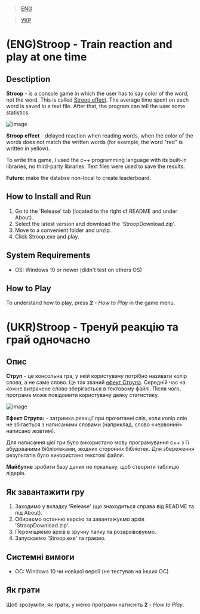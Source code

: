 > [ENG](https://github.com/woojiq/Stroop-Game#engstroop---train-reaction-and-play-at-one-time)

> [УКР](https://github.com/woojiq/Stroop-Game#ukrstroop---%D1%82%D1%80%D0%B5%D0%BD%D1%83%D0%B9-%D1%80%D0%B5%D0%B0%D0%BA%D1%86%D1%96%D1%8E-%D1%82%D0%B0-%D0%B3%D1%80%D0%B0%D0%B9-%D0%BE%D0%B4%D0%BD%D0%BE%D1%87%D0%B0%D1%81%D0%BD%D0%BE)
> 
# (ENG)Stroop - Train reaction and play at one time

## Desctiption

**Stroop** - is a console game in which the user has to say color of the word, not the word. This is called [Stroop effect](https://en.wikipedia.org/wiki/Stroop_effect). The average time spent on each word is saved in a text file. After that, the program can tell the user some statistics.

![image](https://user-images.githubusercontent.com/97038258/149184207-a8fc276e-b3c5-4424-b226-323307a50e61.png)

**Stroop effect** - delayed reaction when reading words, when the color of the words does not match the written words (for example, the word "red" is written in yellow).

To write this game, I used the c++ programming language with its built-in libraries, no third-party libraries. Text files were used to save the results.

**Future:** make the databse non-local to create leaderboard.


## How to Install and Run

1. Go to the 'Release' tab (located to the right of README and under About).
2. Select the latest version and download the 'StroopDownload.zip'.
3. Move to a convenient folder and unzip.
4. Click Stroop.exe and play.


## System Requirements

* OS: Windows 10 or newer (didn't test on others OS)


## How to Play

To understand how to play, press **2** - _How to Play_ in the game menu.


# (UKR)Stroop - Тренуй реакцію та грай одночасно

## Опис

**Струп** - це консольна гра, у якій користувачу потрібно називати колір слова, а не саме слово. Це так званий [ефект Струпа](https://uk.wikipedia.org/wiki/%D0%95%D1%84%D0%B5%D0%BA%D1%82_%D0%A1%D1%82%D1%80%D1%83%D0%BF%D0%B0). Середній час на кожне витрачене слово зберігається в тектовому файлі. Після чого, програма може повідомити користувачу деяку статистику.

![image](https://user-images.githubusercontent.com/97038258/149184207-a8fc276e-b3c5-4424-b226-323307a50e61.png)

**Ефект Струпа:** - затримка реакції при прочитанні слів, коли колір слів не збігається з написаними словами (наприклад, слово «червоний» написано жовтим). 

Для написання цієї гри було використано мову програмування с++ з її вбудованими бібліотеками, жодних сторонніх бібліотек. Для збереження результатів було використано текстові файли.

**Майбутнє** зробити базу даних не локальну, щоб створити таблицю лідерів.


## Як завантажити гру
1. Заходимо у вкладку 'Release' (що знаходиться справа від README та під About).
2. Обираємо останню версію та завантажуємо архів 'StroopDownload.zip'.
3. Переміщяємо архів в зручну папку та розархівовуємо.
4. Запускаємо 'Stroop.exe' та граємо.

## Системні вимоги

* ОС: Windows 10 чи новішої версії (не тестував на інших ОС)


## Як грати
Щоб зрозуміти, як грати, у меню програми натисніть **2** - _How to Play_.
